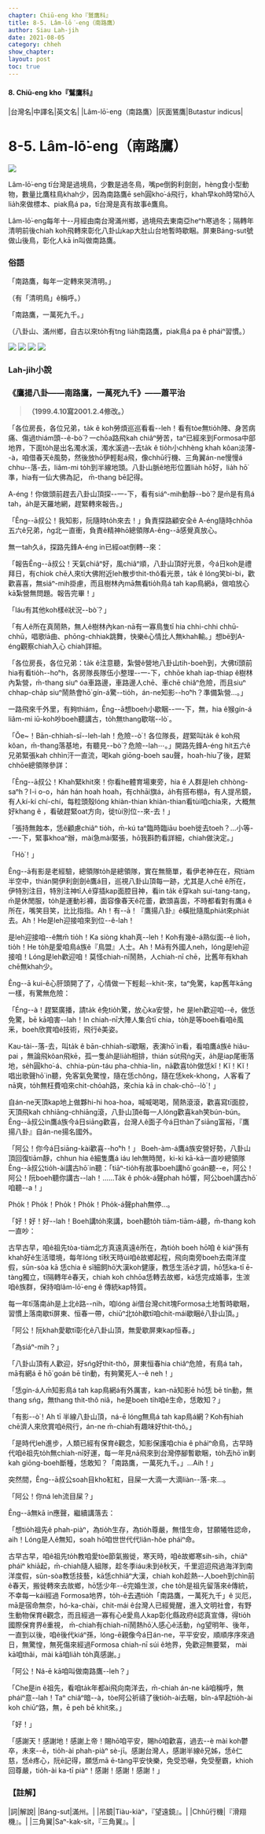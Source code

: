 ```yaml
---
chapter: Chiū-eng kho『鷲鷹科』
title: 8-5. Lâm-lō͘-eng（南路鷹）
author: Siau Lah-jih
date: 2021-08-05
category: chheh
show_chapter: 
layout: post
toc: true
---
```


#### 8. Chiū-eng kho『鷲鷹科』

|台灣名|中譯名|英文名|
|Lâm-lō͘-eng（南路鷹）|灰面鵟鷹|Butastur indicus|


# 8-5. Lâm-lō͘-eng（南路鷹）


![](../too5/08/08-5-5.南路鷹.jpg)


Lâm-lō͘-eng tī台灣是過境鳥，少數是過冬鳥，嘴pe倒鉤利劍劍，hèng食小型動物，數量比鷹柱鳥khah少，因為南路鷹ē seh圓kho͘-á飛行，khah早koh時常hō͘人lia̍h來做標本、piak鳥á pa，tī台灣是真有故事ê鷹鳥。

Lâm-lō͘-eng每年十--月經由南台灣滿州鄉，過境飛去東南亞heⁿh寒過冬；隔轉年清明前後chiah koh飛轉來彰化八卦山kap大肚山台地暫時歇睏。屏東Báng-sut號做山後鳥，彰化人kā in叫做南路鷹。

	

### 俗語

「南路鷹，每年一定轉來哭清明。」

（有「清明鳥」ê稱呼。）


「南路鷹，一萬死九千。」

（八卦山、滿州鄉，自古以來to̍h有tng lia̍h南路鷹，piak鳥á pa ê pháiⁿ習慣。）


![](../too5/08/08-5-1.南路鷹.jpg)
![](../too5/08/08-5-2.南路鷹.jpg)
![](../too5/08/08-5-3.南路鷹.jpg)
![](../too5/08/08-5-4.南路鷹.jpg)



### Lah-jih小說

### **《鷹揚八卦——南路鷹，一萬死九千》——蕭平治**
>**（1999.4.10寫2001.2.4修改。）**


「各位房長，各位兄弟，ta̍k ê koh勞煩巡巡看看--leh！看有tòe無tio̍h陣、身苦病痛、傷過thiám頭--ê-bò͘？一chōa路飛kah chiâⁿ勞苦，taⁿ已經來到Formosa中部地界，下面to̍h是出名濁水溪，濁水溪過--去ta̍k ê tio̍h小chhèng khah kôan淡薄--à，咱借春天ê風勢，然後放hō͘伊輕鬆á飛，像chhū行機、三角翼án-ne慢慢á chhu--落-去，liâm-mi to̍h到半線地頭。八卦山脈ê地形位置lia̍h hō͘好，lia̍h hō͘準，hia有一仙大佛為記， m̄-thang bē記得。
 
A-éng！你做頭前趕去八卦山頂探--一-下，看有siáⁿ-mih動靜--bò͘？是m̄是有鳥á tah，a̍h是天羅地網，趕緊轉來報告。」
 
「Êng--ā叔公！我知影，阮隨時to̍h來去！」負責探路顧安全ê A-éng隨時chhōa五六ê兄弟，ǹg北一直衝，負責ê精神hō͘總領隊A-êng--ā感覺真放心。
 
無一tah久á，探路先鋒A-éng in已經oat倒轉--來：
 
「報告Êng--ā叔公！天氣chiâⁿ好，風chiâⁿ順，八卦山頂好光景，今á日koh是禮拜日，有chiok chē人來tī大佛附近leh散步thit-thô看光景，ta̍k ê lóng笑bi-bi，歡歡喜喜，無siáⁿ-mih掛慮，而且樹林內mā無看tio̍h鳥á tah kap鳥網á，做咱放心kā紮營無問題。報告完畢！」
 
「Iáu有其他koh樣ê狀況--bò͘？」
 
「有人ê所在真鬧熱，無人ê樹林內kan-nā有一寡鳥隻tī hia chhi-chhi chhū-chhū，唱歌lā曲、phōng-chhiak跳舞，快樂ê心情比人無khah輸。」想bē到A-éng觀察chiah入心 chiah詳細。
 
「各位房長，各位兄弟：ta̍k ê注意聽，紮營ê營地八卦山tih-boeh到，大佛tī頭前hia有看tio̍h--ho͘ⁿh，各房隊長隊伍小整理--一-下，chhōe khah iap-thiap ê樹林內紮營，m̄-thang siuⁿ óa車路邊，車路邊人chē、車chē chiâⁿ危險，而且siuⁿ chhap-cha̍p siuⁿ鬧熱會hō͘ gín-á驚--tio̍h，án-ne知影--ho͘ⁿh？準備紮營…。」
 
一路飛來千外里，有夠thiám，Êng--ā想boeh小歇睏--一-下，無，hia ê猴gín-á liâm-mi iū-koh吵boeh聽講古，to̍h無thang歇喘--lò͘ 。
 
「Ŏe~！Bān-chhiah-sī--leh-lah！危險--ò͘！各位隊長，趕緊叫ta̍k ê koh飛kôan，m̄-thang落基地，有聽見--bò͘？危險--lah⋯。」開路先鋒A-éng hit五六ê兄弟緊張kah chhìn汗一直流，喝kah giōng-boeh sau聲，hoah-hiu了後，趕緊chhōe總領隊參詳：
 
「Êng--ā叔公！Khah緊khit來！你看he體育場東旁，hia ê 人群是leh chhòng-saⁿh？I-i o-o，hán hán hoah hoah，有chhāi旗á，a̍h有搭布棚á，有人提吊鏡，有人kí-kí chí-chí，每粒頭殼lóng khiàn-thian khiàn-thian看tùi咱chia來，大概無好khang ê ，看破趕緊oat方向，徙tùi別位--來-去！」
 
「張持無蝕本，恁ê顧慮chiâⁿ tio̍h，m̄-kú taⁿ臨時臨iāu boeh徙去toeh？…小等--一-下，緊事khoaⁿ辦，mài急mài緊張，hō͘我斟酌看詳細，chiah做決定。」
 
「Hò͘！」
 
Êng--ā有影是老經驗，總領隊to̍h是總領隊，實在無簡單，看伊老神在在，飛tiàm半空中，thián開伊利劍劍ê鷹á目，巡視八卦山頂每一跡，尤其是人chē ê所在，伊特別注目，特別注神tī人ê穿插kap面腔目神，看in ta̍k ê穿kah sui-tang-tang，m̄是休閒服，to̍h是運動衫褲，面容像春天ê花蕾，歡頭喜面，不時都看對有鷹á ê所在，嘴笑目笑，比比指指。Ah！有--ā！『鷹揚八卦』ê橫批隨風phia̍t來phia̍t去。Ah！He是leh迎接咱來到位--ê-lah！
 
是leh迎接咱--ê無m̄ tio̍h！Ka siòng khah真--leh！Koh有幾ê-á熟似面--ê lio͘h，tio̍h！He to̍h是愛咱鳥á族ê『鳥盟』人士。Ah！Mā有外國人neh，lóng是leh迎接咱！Lóng是leh歡迎咱！莫怪chiah-nī鬧熱，人chiah-nī chē，比舊年有khah chē無khah少。
 
Êng--ā kui-ê心肝頭開了了，心情做一下輕鬆--khit-來，taⁿ免驚，kap舊年kāng一樣，有驚無危險：
 
「Éng--à！趕緊廣播，請ta̍k ê免tio̍h驚，放心ka安營，he 是leh歡迎咱--ê，做恁免驚，bē kā咱害--lah！In chiah-nī大陣人集合tī chia，to̍h是等boeh看咱ê風釆，boeh欣賞咱ê技術，飛行ê美姿。
 
Kau-tài--落-去，叫ta̍k ê bān-chhiah-sī歇睏，表演hō͘ in看，看咱鷹á族ê hiâu-pai ，無論飛kôan飛kē，孤一隻a̍h是lia̍h相排，thián su̍t飛ǹg天，a̍h是iap尾衝落地，se̍h圓kho͘-á、chhia-pùn-táu pha-chhia-lin，nā歡喜to̍h做恁kĭ！Kĭ！Kĭ！唱出歌聲hō͘ in聽，免客氣免驚惶，隨在恁chông，隨在恁kek-khong，人客看了nā爽，to̍h無枉費咱來chit-cho̍ah路，來chia kā in chak-chō--lò͘！」
 
自án-ne天頂kap地上做夥hi-hi hoa-hoa，喊喊喝喝，鬧熱滾滾，歡喜寫tī面腔，天頂飛kah chhiāng-chhiāng滾，八卦山頂ê每一人lóng歡喜kah笑bún-bún。Êng--ā叔公in鷹á族今á日siāng歡喜，台灣人ê面子今á日thàn了siāng富裕，『鷹揚八卦』自án-ne揚名國外。
 
「阿公！你今á日siāng-kài歡喜--ho͘ⁿh！」 Boeh-àm-á鷹á族安營好勢，八卦山頂回復tiām靜，chhun hia ê細隻鷹á iáu leh無時閒，ki-ki kā-kā一直吵總領隊Êng--ā叔公tio̍h-ài講古hō͘ in聽：「tiāⁿ-tio̍h有故事boeh講hō͘ goán聽--e，阿公！阿公！阮boeh聽你講古--lah！……Ta̍k ê pho̍k-á聲phah hō͘響，阿公boeh講古hō͘咱聽--a！」
 
Pho̍k！Pho̍k！Pho̍k！Pho̍k！Pho̍k-á聲phah無停…。
 
「好！好！好--lah！Boeh講to̍h來講，boeh聽to̍h tiām-tiām-á聽，m̄-thang koh一直吵：
 
古早古早，咱ê祖先tòa-tiàm北方真遠真遠ê所在，為tio̍h boeh hō͘咱 ê kiáⁿ孫有khah好ê生活環境，每年lóng tī秋天時ùi咱ê故鄉起程，飛向南旁boeh去南洋度假，sūn-sòa kā 恁chia ê sī細飼hō͘大漢koh健康，教恁生活ê才調，hō͘恁ka-tī ē-tàng獨立，tī隔轉年ê春天，chiah koh chhōa恁轉去故鄉，kā恁完成婚事，生湠咱ê族群，保持咱lâm-lō͘-eng ê 傳統kap特質。
 
每一年tī落南a̍h是上北ê路--ni̍h，咱lóng ài借台灣chit塊Formosa土地暫時歇睏，習慣上落南歇tī屏東、恒春一帶，chiūⁿ北to̍h歇tī咱chit-mái歇睏ê八卦山頂。」
 
「阿公！阮khah愛歇tī彰化ê八卦山頂，無愛歇屏東kap恒春。」
 
「為siáⁿ-mih？」
 
「八卦山頂有人歡迎，好sńg好thit-thô，屏東恒春hia chiâⁿ危險，有鳥á tah，mā有網á ē hō͘ goán bē tín動，有夠驚死人--ê neh！」
 
「恁gín-á人m̄知影鳥á tah kap鳥網á有外厲害，kan-nā知影ē hō͘恁 bē tín動，無thang sńg，無thang thit-thô niâ，he是boeh ti̍h咱ê生命，恁敢知？」
 
「有影--ò͘！Ah tī 半線八卦山頂，ná-ē lóng無鳥á tah kap鳥á網？Koh有hiah chē濟人來欣賞咱ê飛行，án-ne m̄-chiah有趣味好thit-thô。」
 
「是時代leh進步，人類已經有保育ê觀念，知影保護咱chia ê pháiⁿ命鳥，古早時代咱ê祖先to̍h無chiah-nī好運，每一年見nā飛來到台灣停腳暫歇睏，to̍h去hō͘ in剿kah giōng-boeh斷種，恁敢知？「南路鷹，一萬死九千。」…Aih！」
 
突然間，Êng--ā叔公soah目kho͘紅紅，目屎一大滴一大滴liàn--落-來…。
 
「阿公！你ná leh流目屎？」
 
Êng--ā無kā in應聲，繼續講落去：
 
「想tio̍h祖先ê phah-piàⁿ，為tio̍h生存，為tio̍h尊嚴，無惜生命，甘願犧牲認命，aih！Lóng是人ê無知，soah hō͘咱世世代代liân-hôe pháiⁿ命。
 
古早古早，咱ê祖先to̍h教咱愛tòe節氣搬徙，寒天時，咱ê故鄉寒sih-sih，chiâⁿ pháiⁿ khiā起，m̄-chiah隨人組隊，趁冬季iáu未到ê秋天，千里迢迢飛過海洋到南洋度假，sūn-sòa教恁技藝，kā恁chhiâⁿ大漢，chiah koh趁熱--人boeh到chìn前ê春天，搬徙轉來去故鄉，hō͘恁少年--ē完婚生湠，che to̍h是祖先留落來ê傳統，不幸每一kái經過 Formosa地界，to̍h-ē去遇tio̍h「南路鷹，一萬死九千」ê 災厄，mā是宿命無奈，hó-ka-chài，chit-mái ê台灣人已經覺醒，進入文明社會，有野生動物保育ê觀念，而且經過一寡有心ê愛鳥人kap彰化縣政府ê認真宣傳，得tio̍h國際保育界ê重視， m̄-chiah有chiah-nī鬧熱hō͘人感心ê活動，ǹg望明年、後年，一直到以後，咱ê後代kiáⁿ孫，lóng-ē親像今á日án-ne，平平安安，順順序序來過日，無驚惶，無死傷來經過Formosa chiah-nī súi ê地界，免歡迎無要緊， mài kā咱thâi，mài kā咱lia̍h to̍h真感謝。」
 
「阿公！Ná-ē kā咱叫做南路鷹--leh？」
 
「Che是in ê祖先，看咱ta̍k年都ài飛向南洋去，m̄-chiah án-ne kā咱稱呼，無pháiⁿ意--lah！Taⁿ chiâⁿ暗--à，tòe阿公祈禱了後tio̍h-ài去睏，bîn-á早起tio̍h-ài koh chiūⁿ路，無，ē peh bē khit來。」
 
「好！」
 
「感謝天！感謝地！感謝上帝！賜hō͘咱平安，賜hō͘咱歡喜，過去--è mài koh鬱卒，未來--ē，tio̍h-ài phah-piàⁿ sè-jī。感謝台灣人，感謝半線ê兄姊，恁ê仁慈，恁ê疼心，阮ē記得，願恁mā ē-tàng平安快樂，免受恐嚇，免受壓霸，khioh回尊嚴，tio̍h-ài ka-tī piàⁿ！感謝！感謝！感謝！」



### 【註解】

|詞|解說|
|Báng-sut|滿州。|
|吊鏡|Tiàu-kiàⁿ，『望遠鏡』。|
|Chhū行機|『滑翔機』。|
|三角翼|Saⁿ-kak-si̍t，『三角翼』。|

